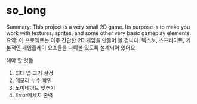 # so_long
Summary: This project is a very small 2D game. Its purpose is to make you work with textures, sprites, and some other very basic gameplay elements. 요약: 이 프로젝트는 아주 간단한 2D 게임을 만들어 볼 겁니다. 텍스쳐, 스프라이트, 기본적인 게임플레이 요소들을 다뤄볼 있도록 설계되어 있어요.

해야 할 것들
1. 최대 맵 크기 설정
2. 메모리 누수 확인
3. 노미네이트 맞추기
5. Error메세지 출력
